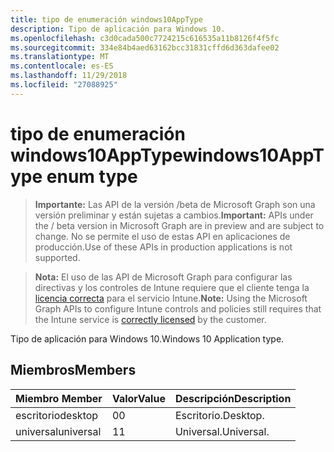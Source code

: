 ```yaml
---
title: tipo de enumeración windows10AppType
description: Tipo de aplicación para Windows 10.
ms.openlocfilehash: c3d0cada500c7724215c616535a11b8126f4f5fc
ms.sourcegitcommit: 334e84b4aed63162bcc31831cffd6d363dafee02
ms.translationtype: MT
ms.contentlocale: es-ES
ms.lasthandoff: 11/29/2018
ms.locfileid: "27088925"
---
```

# <a name="windows10apptype-enum-type"></a><span data-ttu-id="c7361-103">tipo de enumeración windows10AppType</span><span class="sxs-lookup"><span data-stu-id="c7361-103">windows10AppType enum type</span></span>

> <span data-ttu-id="c7361-104">**Importante:** Las API de la versión /beta de Microsoft Graph son una versión preliminar y están sujetas a cambios.</span><span class="sxs-lookup"><span data-stu-id="c7361-104">**Important:** APIs under the / beta version in Microsoft Graph are in preview and are subject to change.</span></span> <span data-ttu-id="c7361-105">No se permite el uso de estas API en aplicaciones de producción.</span><span class="sxs-lookup"><span data-stu-id="c7361-105">Use of these APIs in production applications is not supported.</span></span>

> <span data-ttu-id="c7361-106">**Nota:** El uso de las API de Microsoft Graph para configurar las directivas y los controles de Intune requiere que el cliente tenga la [licencia correcta](https://go.microsoft.com/fwlink/?linkid=839381) para el servicio Intune.</span><span class="sxs-lookup"><span data-stu-id="c7361-106">**Note:** Using the Microsoft Graph APIs to configure Intune controls and policies still requires that the Intune service is [correctly licensed](https://go.microsoft.com/fwlink/?linkid=839381) by the customer.</span></span>

<span data-ttu-id="c7361-107">Tipo de aplicación para Windows 10.</span><span class="sxs-lookup"><span data-stu-id="c7361-107">Windows 10 Application type.</span></span>
## <a name="members"></a><span data-ttu-id="c7361-108">Miembros</span><span class="sxs-lookup"><span data-stu-id="c7361-108">Members</span></span>
|<span data-ttu-id="c7361-109">Miembro	</span><span class="sxs-lookup"><span data-stu-id="c7361-109">Member</span></span>|<span data-ttu-id="c7361-110">Valor</span><span class="sxs-lookup"><span data-stu-id="c7361-110">Value</span></span>|<span data-ttu-id="c7361-111">Descripción</span><span class="sxs-lookup"><span data-stu-id="c7361-111">Description</span></span>|
|:---|:---|:---|
|<span data-ttu-id="c7361-112">escritorio</span><span class="sxs-lookup"><span data-stu-id="c7361-112">desktop</span></span>|<span data-ttu-id="c7361-113">0</span><span class="sxs-lookup"><span data-stu-id="c7361-113">0</span></span>|<span data-ttu-id="c7361-114">Escritorio.</span><span class="sxs-lookup"><span data-stu-id="c7361-114">Desktop.</span></span>|
|<span data-ttu-id="c7361-115">universal</span><span class="sxs-lookup"><span data-stu-id="c7361-115">universal</span></span>|<span data-ttu-id="c7361-116">1</span><span class="sxs-lookup"><span data-stu-id="c7361-116">1</span></span>|<span data-ttu-id="c7361-117">Universal.</span><span class="sxs-lookup"><span data-stu-id="c7361-117">Universal.</span></span>|






